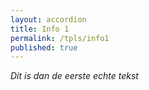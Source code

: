 ```yaml
---
layout: accordion
title: Info 1
permalink: /tpls/info1
published: true
---
```

*Dit is dan de eerste echte tekst*

